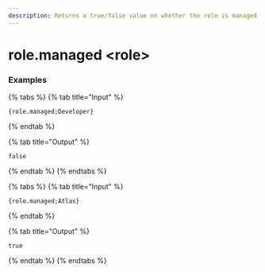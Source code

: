 ```yaml
---
description: Returns a true/false value on whether the role is managed by a third party connection.
---
```


# role.managed \<role\>

### Examples

{% tabs %}
{% tab title="Input" %}

```text
{role.managed;Developer}
```

{% endtab %}

{% tab title="Output" %}

```text
false
```

{% endtab %}
{% endtabs %}

{% tabs %}
{% tab title="Input" %}

```text
{role.managed;Atlas}
```

{% endtab %}

{% tab title="Output" %}

```text
true
```

{% endtab %}
{% endtabs %}
